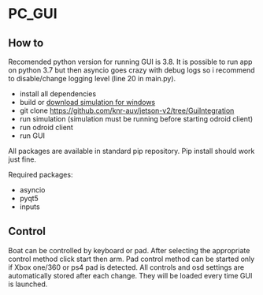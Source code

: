 # PC_GUI


## How to
Recomended python version for running GUI is 3.8. It is possible to run app on python 3.7 but then asyncio goes crazy with debug logs so i recommend to disable/change logging level (line 20 in main.py). 

 - install all dependencies
 - build or [download simulation for windows](https://wutwaw-my.sharepoint.com/:u:/g/personal/01150165_pw_edu_pl/EW7QcjDwYQNAoGdrZEBj8RkBFjlvDoO80C9ZKVyWm6E6Fg?e=b7nTyC "LearnpyQt")
 - git clone https://github.com/knr-auv/jetson-v2/tree/GuiIntegration
 - run simulation (simulation must be running before starting odroid client)
 - run odroid client
 - run GUI

All packages are available in standard pip repository. Pip install should work just fine.

Required packages:
  - asyncio
  - pyqt5
  - inputs
## Control
Boat can be controlled by keyboard or pad. After selecting the appropriate control method click start then arm. Pad control method can be started only if Xbox one/360 or ps4 pad is detected. All controls and osd settings are automatically stored after each change. They will be loaded every time GUI is launched.
